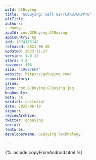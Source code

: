 ```yaml
---
wsId: GCBuying
title: 'GCBuying: Sell GIFTCARD/CRYPTO'
altTitle: 
authors:
- danny
appId: com.GCBuying.GCBuying
appCountry: ng
idd: 1574175142
released: 2021-06-30
updated: 2023-11-27
version: 1.0.13
stars: 4.2
reviews: 106
size: '19697664'
website: https://gcbuying.com/
repository: 
issue: 
icon: com.GCBuying.GCBuying.jpg
bugbounty: 
meta: ok
verdict: custodial
date: 2023-06-10
signer: 
reviewArchive: 
twitter: gcbuying
social: 
features: 
developerName: GCBuying Technology

---
```


{% include copyFromAndroid.html %}
